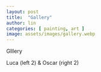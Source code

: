 ```yaml
---
layout: post
title:  "Gallery"
author: lin
categories: [ painting, art ]
image: assets/images/gallery.webp
---
```

Glllery

Luca (left 2) & Oscar (right 2)
